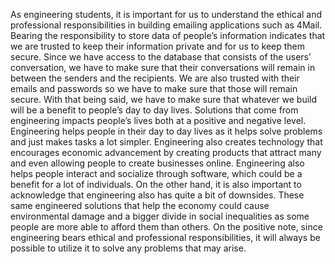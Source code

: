 As engineering students, it is important for us to understand the ethical and professional responsibilities in building emailing applications such as 4Mail. Bearing the responsibility to store data of people’s information indicates that we are trusted to keep their information private and for us to keep them secure. Since we have access to the database that consists of the users’ conversation, we have to make sure that their conversations will remain in between the senders and the recipients. We are also trusted with their emails and passwords so we have to make sure that those will remain secure. With that being said, we have to make sure that whatever we build will be a benefit to people’s day to day lives. 
Solutions that come from engineering impacts people’s lives both at a positive and negative level. Engineering helps people in their day to day lives as it helps solve problems and just makes tasks a lot simpler. Engineering also creates technology that encourages economic advancement by creating products that attract many and even allowing people to create businesses online. Engineering also helps people interact and socialize through software, which could be a benefit for a lot of individuals. 
On the other hand, it is also important to acknowledge that engineering also has quite a bit of downsides. These same engineered solutions that help the economy could cause environmental damage and a bigger divide in social inequalities as some people are more able to afford them than others. On the positive note, since engineering bears ethical and professional responsibilities, it will always be possible to utilize it to solve any problems that may arise.
